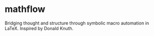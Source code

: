 # mathflow
Bridging thought and structure through symbolic macro automation in LaTeX. Inspired by Donald Knuth.
